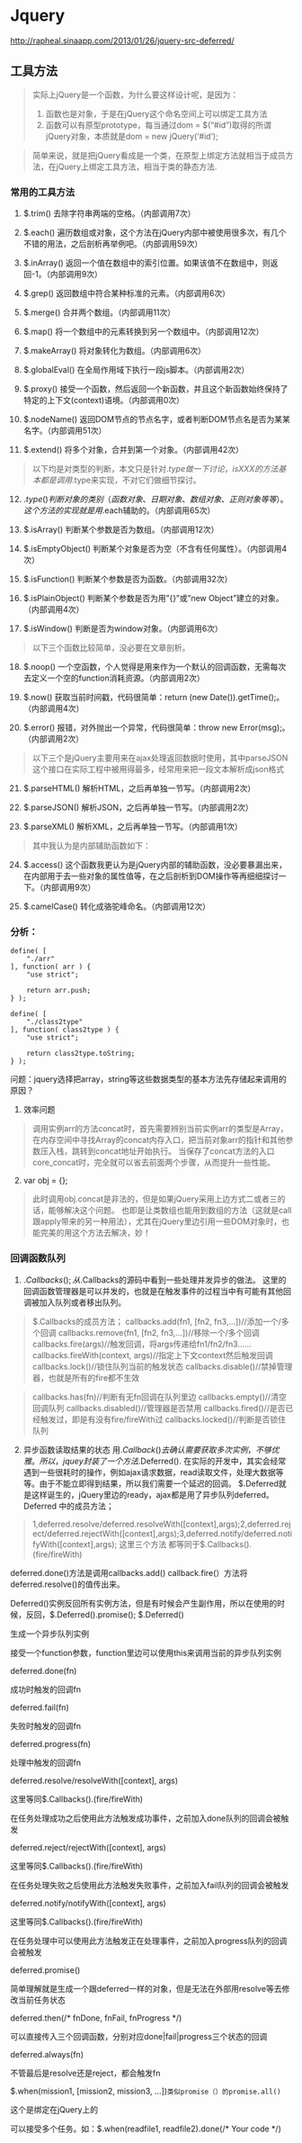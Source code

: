# Jquery

http://rapheal.sinaapp.com/2013/01/26/jquery-src-deferred/
## 工具方法
>实际上jQuery是一个函数，为什么要这样设计呢，是因为：
>1. 函数也是对象，于是在jQuery这个命名空间上可以绑定工具方法
>2. 函数可以有原型prototype，每当通过dom = $(“#id”)取得的所谓jQuery对象，本质就是dom = new jQuery(‘#id’);

>简单来说，就是把jQuery看成是一个类，在原型上绑定方法就相当于成员方法，在jQuery上绑定工具方法，相当于类的静态方法.

### 常用的工具方法
1. $.trim() 去除字符串两端的空格。（内部调用7次）
2. $.each() 遍历数组或对象，这个方法在jQuery内部中被使用很多次，有几个不错的用法，之后剖析再举例吧。（内部调用59次）

3. $.inArray() 返回一个值在数组中的索引位置。如果该值不在数组中，则返回-1。（内部调用9次）

4. $.grep() 返回数组中符合某种标准的元素。（内部调用6次）

5. $.merge() 合并两个数组。（内部调用11次）

6. $.map() 将一个数组中的元素转换到另一个数组中。（内部调用12次）

7. $.makeArray() 将对象转化为数组。（内部调用6次）

8. $.globalEval() 在全局作用域下执行一段js脚本。（内部调用2次）

9. $.proxy() 接受一个函数，然后返回一个新函数，并且这个新函数始终保持了特定的上下文(context)语境。（内部调用0次）

10. $.nodeName() 返回DOM节点的节点名字，或者判断DOM节点名是否为某某名字。（内部调用51次）

11. $.extend() 将多个对象，合并到第一个对象。（内部调用42次）

>以下均是对类型的判断，本文只是针对$.type做一下讨论，isXXX的方法基本都是调用$.type来实现，不对它们做细节探讨。

12. $.type() 判断对象的类别（函数对象、日期对象、数组对象、正则对象等等）。这个方法的实现就是用$.each辅助的。（内部调用65次）

13. $.isArray() 判断某个参数是否为数组。（内部调用12次）

14. $.isEmptyObject() 判断某个对象是否为空（不含有任何属性）。（内部调用4次）

15. $.isFunction() 判断某个参数是否为函数。（内部调用32次）

16. $.isPlainObject() 判断某个参数是否为用”{}”或”new Object”建立的对象。（内部调用4次）

17. $.isWindow() 判断是否为window对象。（内部调用6次）

>以下三个函数比较简单，没必要在文章剖析。

18. $.noop() 一个空函数，个人觉得是用来作为一个默认的回调函数，无需每次去定义一个空的function消耗资源。（内部调用2次）

19. $.now() 获取当前时间戳，代码很简单：return (new Date()).getTime();。（内部调用4次）

20. $.error() 报错，对外抛出一个异常，代码很简单：throw new Error(msg);。（内部调用2次）

>以下三个是jQuery主要用来在ajax处理返回数据时使用，其中parseJSON这个接口在实际工程中被用得最多，经常用来把一段文本解析成json格式

21. $.parseHTML() 解析HTML，之后再单独一节写。（内部调用2次）

22. $.parseJSON() 解析JSON，之后再单独一节写。（内部调用2次）

23. $.parseXML() 解析XML，之后再单独一节写。（内部调用1次）

> 其中我认为是内部辅助函数如下：

24. $.access() 这个函数我更认为是jQuery内部的辅助函数，没必要暴漏出来，在内部用于去一些对象的属性值等，在之后剖析到DOM操作等再细细探讨一下。（内部调用9次）

25. $.camelCase() 转化成骆驼峰命名。（内部调用12次）

### 分析：

```
define( [
	"./arr"
], function( arr ) {
	"use strict";

	return arr.push;
} );

define( [
	"./class2type"
], function( class2type ) {
	"use strict";

	return class2type.toString;
} );

```
问题：jquery选择把array，string等这些数据类型的基本方法先存储起来调用的原因？
1. 效率问题
>调用实例arr的方法concat时，首先需要辨别当前实例arr的类型是Array，在内存空间中寻找Array的concat内存入口，把当前对象arr的指针和其他参数压入栈，跳转到concat地址开始执行。
当保存了concat方法的入口core_concat时，完全就可以省去前面两个步骤，从而提升一些性能。

2. var obj = {};
> 此时调用obj.concat是非法的，但是如果jQuery采用上边方式二或者三的话，能够解决这个问题。
也即是让类数组也能用到数组的方法（这就是call跟apply带来的另一种用法），尤其在jQuery里边引用一些DOM对象时，也能完美的用这个方法去解决，妙！
### 回调函数队列
1. $.Callbacks();从$.Callbacks的源码中看到一些处理并发异步的做法。
这里的回调函数管理器是可以并发的，也就是在触发事件的过程当中有可能有其他回调被加入队列或者移出队列。
>$.Callbacks的成员方法；
>callbacks.add(fn1, [fn2, fn3,...])//添加一个/多个回调
callbacks.remove(fn1, [fn2, fn3,...])//移除一个/多个回调
callbacks.fire(args)//触发回调，将args传递给fn1/fn2/fn3……
callbacks.fireWith(context, args)//指定上下文context然后触发回调
callbacks.lock()//锁住队列当前的触发状态
callbacks.disable()//禁掉管理器，也就是所有的fire都不生效

>callbacks.has(fn)//判断有无fn回调在队列里边
callbacks.empty()//清空回调队列
callbacks.disabled()//管理器是否禁用
callbacks.fired()//是否已经触发过，即是有没有fire/fireWith过
callbacks.locked()//判断是否锁住队列

2. 异步函数读取结果的状态 用$.Callback()去确认需要获取多次实例，不够优雅。所以，jquey封装了一个方法$.Deferred().
在实际的开发中，其实会经常遇到一些很耗时的操作，例如ajax请求数据，read读取文件，处理大数据等等。由于不能立即得到结果，所以我们需要一个延迟的回调。
$.Deferred就是这样诞生的，jQuery里边的ready，ajax都是用了异步队列deferred。
Deferred 中的成员方法；
> 1,deferred.resolve/deferred.resolveWith([context],args);2,deferred.reject/deferred.rejectWith([context],args);3,deferred.notify/deferred.notifyWith([context],args); 这里三个方法 都等同于$.Callbacks().(fire/fireWith)

deferred.done()方法是调用callbacks.add() callback.fire(）方法将deferred.resolve()的值传出来。

Deferred()实例反回所有实例方法，但是有时候会产生副作用，所以在使用的时候，反回，$.Deferred().promise();
$.Deferred()

生成一个异步队列实例

接受一个function参数，function里边可以使用this来调用当前的异步队列实例

deferred.done(fn)

成功时触发的回调fn

deferred.fail(fn)

失败时触发的回调fn

deferred.progress(fn)

处理中触发的回调fn

deferred.resolve/resolveWith([context], args)

这里等同$.Callbacks().(fire/fireWith)

在任务处理成功之后使用此方法触发成功事件，之前加入done队列的回调会被触发

deferred.reject/rejectWith([context], args)

这里等同$.Callbacks().(fire/fireWith)

在任务处理失败之后使用此方法触发失败事件，之前加入fail队列的回调会被触发

deferred.notify/notifyWith([context], args)

这里等同$.Callbacks().(fire/fireWith)

在任务处理中可以使用此方法触发正在处理事件，之前加入progress队列的回调会被触发

deferred.promise()

简单理解就是生成一个跟deferred一样的对象，但是无法在外部用resolve等去修改当前任务状态

deferred.then(/* fnDone, fnFail, fnProgress */)

可以直接传入三个回调函数，分别对应done|fail|progress三个状态的回调

deferred.always(fn)

不管最后是resolve还是reject，都会触发fn

$.when(mission1, [mission2, mission3, ...])``类似promise（）的promise.all()``

这个是绑定在jQuery上的

可以接受多个任务。如：$.when(readfile1, readfile2).done(/* Your code */)


